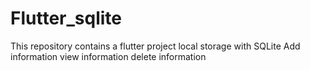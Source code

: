 # Flutter_sqlite
This repository contains a flutter project local storage with SQLite
Add information
view information
delete information
